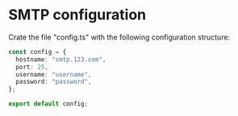# SMTP configuration

Crate the file "config.ts" with the following configuration structure:

```ts
const config = {
  hostname: "smtp.123.com",
  port: 25,
  username: "username",
  password: "password",
};

export default config;
```